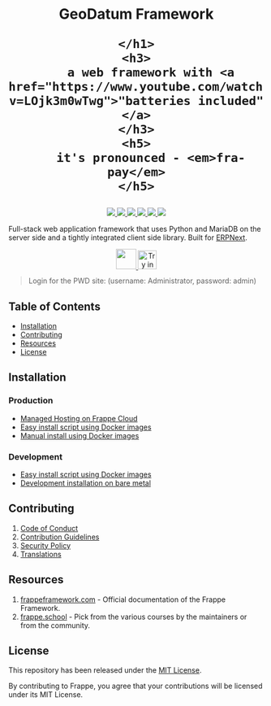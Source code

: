 <div align="center">
	<h1>    GeoDatum Framework
		<br>

	</h1>
	<h3>
		a web framework with <a href="https://www.youtube.com/watch?v=LOjk3m0wTwg">"batteries included"</a>
	</h3>
	<h5>
		it's pronounced - <em>fra-pay</em>
	</h5>
</div>

<div align="center">
	<a target="_blank" href="#LICENSE" title="License: MIT">
		<img src="https://img.shields.io/badge/License-MIT-success.svg">
	</a>
	<a target="_blank" href="https://www.python.org/downloads/" title="Python version">
		<img src="https://img.shields.io/badge/python-%3E=_3.10-success.svg">
	</a>
	<a href="https://frappeframework.com/docs">
		<img src="https://img.shields.io/badge/docs-%F0%9F%93%96-success.svg"/>
	</a>
	<a href="https://github.com/frappe/frappe/actions/workflows/server-tests.yml">
		<img src="https://github.com/frappe/frappe/actions/workflows/server-tests.yml/badge.svg">
	</a>
	<a href="https://github.com/frappe/frappe/actions/workflows/ui-tests.yml">
		<img src="https://github.com/frappe/frappe/actions/workflows/ui-tests.yml/badge.svg?branch=develop">
	</a>
	<a href="https://codecov.io/gh/frappe/frappe">
		<img src="https://codecov.io/gh/frappe/frappe/branch/develop/graph/badge.svg?token=XoTa679hIj"/>
	</a>
</div>


Full-stack web application framework that uses Python and MariaDB on the server side and a tightly integrated client side library. Built for [ERPNext](https://erpnext.com).

<div align="center" style="max-height: 40px;">
	<a href="https://frappecloud.com/frappe/signup">
		<img src=".github/try-on-f-cloud-button.svg" height="40">
	</a>
	<a href="https://labs.play-with-docker.com/?stack=https://raw.githubusercontent.com/gavindsouza/install-scripts/main/frappe/pwd.yml">
		<img src="https://raw.githubusercontent.com/play-with-docker/stacks/master/assets/images/button.png" alt="Try in PWD" height="37"/>
	</a>
</div>

> Login for the PWD site: (username: Administrator, password: admin)

## Table of Contents
* [Installation](#installation)
* [Contributing](#contributing)
* [Resources](#resources)
* [License](#license)

## Installation

### Production
* [Managed Hosting on Frappe Cloud](https://frappecloud.com/)
* [Easy install script using Docker images](https://github.com/frappe/bench/tree/develop#easy-install-script)
* [Manual install using Docker images](https://github.com/frappe/frappe_docker)

### Development
* [Easy install script using Docker images](https://github.com/frappe/bench/tree/develop#easy-install-script)
* [Development installation on bare metal](https://frappeframework.com/docs/user/en/installation)


## Contributing

1. [Code of Conduct](CODE_OF_CONDUCT.md)
1. [Contribution Guidelines](https://github.com/frappe/erpnext/wiki/Contribution-Guidelines)
1. [Security Policy](SECURITY.md)
1. [Translations](https://translate.erpnext.com)

## Resources

1. [frappeframework.com](https://frappeframework.com) - Official documentation of the Frappe Framework.
1. [frappe.school](https://frappe.school) - Pick from the various courses by the maintainers or from the community.

## License
This repository has been released under the [MIT License](LICENSE).

By contributing to Frappe, you agree that your contributions will be licensed under its MIT License.

